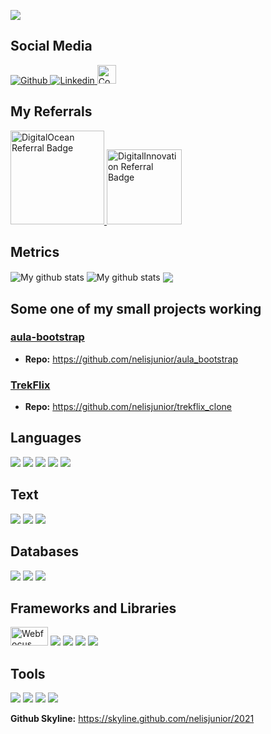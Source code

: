 ![](https://komarev.com/ghpvc/?username=nelisjunior&label=Views+since+23+april+22&style=for-the-badge&color=brightgreen)

## Social Media

<a href="https://github.com/nelisjunior/" target="_blank" rel="noopener noreferrer">
  <img alt="Github" src="https://img.shields.io/badge/GitHub-%2312100E.svg?&style=for-the-badge&logo=Github&logoColor=white"/>
</a>
<a href="https://www.linkedin.com/in/nelisjunior/" target="_blank" rel="noopener noreferrer">
  <img alt="Linkedin" src="https://img.shields.io/badge/linkedin-%230077B5.svg?&style=for-the-badge&logo=linkedin&logoColor=white" target="_blank" rel="noopener noreferrer"/>
</a>
<a href="https://www.codewars.com/r/VS-E8A" target="_blank" rel="noopener noreferrer">
  <img alt="CodeWars" src="https://www.codewars.com/packs/assets/logo.61192cf7.svg?&style=for-the-badge&logo=CodeWars&logoColor=white"  width="30" height="30" target="_blank" rel="noopener noreferrer"/>
</a>

## My Referrals

<a href="https://www.digitalocean.com/?refcode=331b4185ec1d&utm_campaign=Referral_Invite&utm_medium=Referral_Program&utm_source=badge">
  <img alt="DigitalOcean Referral Badge" src="https://web-platforms.sfo2.digitaloceanspaces.com/WWW/Badge%203.svg" width="150" target="_blank" rel="noopener noreferrer"/>
</a>
<a href="https://www.dio.me/sign-up?ref=nelis_expert">
  <img alt="DigitalInnovation Referral Badge" src="https://hermes.digitalinnovation.one/assets/diome/logo-full.svg"  width="120" target="_blank" rel="noopener noreferrer"/>
</a>

## Metrics

<img align="center" src="https://github-readme-streak-stats.herokuapp.com?user=nelisjunior&theme=dracula&hide_border=true&date_format=M%20j%5B%2C%20Y%5D" alt="My github stats" />

<img align="center" src="https://github-readme-stats.vercel.app/api?username=nelisjunior&theme=dracula&show_icons=true&include_all_commits=true&hide_border=true" alt="My github stats" /> 

<img align="center" src="https://github-readme-stats.vercel.app/api/top-langs/?username=nelisjunior&theme=dracula&layout=compact&hide_border=true" />

## Some one of my small projects working

### [aula-bootstrap](https://aula-bootstrap.nelis.me/)
  - **Repo:** https://github.com/nelisjunior/aula_bootstrap
### [TrekFlix](https://trekflix.nelis.me/)
  - **Repo:** https://github.com/nelisjunior/trekflix_clone

## Languages

<p>
  <img src="https://img.shields.io/badge/C%2B%2B-00599C?style=for-the-badge&logo=c%2B%2B&logoColor=white" />
  <img src="https://img.shields.io/badge/Python-3776AB?style=for-the-badge&logo=python&logoColor=white" />
  <img src="https://img.shields.io/badge/JavaScript-323330?style=for-the-badge&logo=javascript&logoColor=F7DF1E" />
  <img src="https://img.shields.io/badge/Java-ED8B00?style=for-the-badge&logo=java&logoColor=white" />
  <img src="https://img.shields.io/badge/PHP-777BB4?style=for-the-badge&logo=php&logoColor=white" />
</p>

## Text
<p>
  <img src="https://img.shields.io/badge/HTML5-E34F26?style=for-the-badge&logo=html5&logoColor=white" />
  <img src="https://img.shields.io/badge/CSS3-1572B6?style=for-the-badge&logo=css3&logoColor=white" />
  <img src="https://img.shields.io/badge/json-5E5C5C?style=for-the-badge&logo=json&logoColor=white" />
</p>

## Databases

<p>
  <img src="https://img.shields.io/badge/MySQL-00000F?style=for-the-badge&logo=mysql&logoColor=white" />
  <img src="https://img.shields.io/badge/PostgreSQL-316192?style=for-the-badge&logo=postgresql&logoColor=white" />
  <img src="https://img.shields.io/badge/SQLite-07405E?style=for-the-badge&logo=sqlite&logoColor=white" />
</p>

## Frameworks and Libraries
<p>
  <img src="https://i.imgur.com/0shAR1G.png" width="60" height="30" alt="Webfocus" />
  <img src="https://img.shields.io/badge/Node.js-339933?style=for-the-badge&logo=nodedotjs&logoColor=white" />
  <img src="https://img.shields.io/badge/React-20232A?style=for-the-badge&logo=react&logoColor=61DAFB" />
  <img src="https://img.shields.io/badge/Bootstrap-563D7C?style=for-the-badge&logo=bootstrap&logoColor=white" />
  <img src="https://img.shields.io/badge/Django-092E20?style=for-the-badge&logo=django&logoColor=white" />
</p>

## Tools
<p>
  <img src="https://img.shields.io/badge/Visual_Studio_Code-0078D4?style=for-the-badge&logo=visual%20studio%20code&logoColor=white" />
  <img src="https://img.shields.io/badge/Visual_Studio-5C2D91?style=for-the-badge&logo=visual%20studio&logoColor=white" />
  <img src="https://img.shields.io/badge/Eclipse-2C2255?style=for-the-badge&logo=eclipse&logoColor=white" />
  <img src="https://img.shields.io/badge/sublime_text-%23575757.svg?&style=for-the-badge&logo=sublime-text&logoColor=important" />
</p>


**Github Skyline:** https://skyline.github.com/nelisjunior/2021
